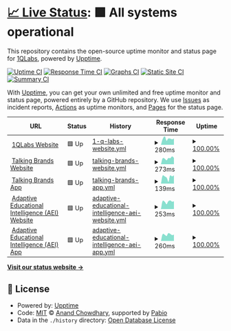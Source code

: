 # [📈 Live Status](https://status.1qlabs.ai): <!--live status--> **🟩 All systems operational**

This repository contains the open-source uptime monitor and status page for [1QLabs](https://www.1qlabs.ai), powered by [Upptime](https://github.com/upptime/upptime).

[![Uptime CI](https://github.com/1QLabs/status/workflows/Uptime%20CI/badge.svg)](https://github.com/1QLabs/status/actions?query=workflow%3A%22Uptime+CI%22)
[![Response Time CI](https://github.com/1QLabs/status/workflows/Response%20Time%20CI/badge.svg)](https://github.com/1QLabs/status/actions?query=workflow%3A%22Response+Time+CI%22)
[![Graphs CI](https://github.com/1QLabs/status/workflows/Graphs%20CI/badge.svg)](https://github.com/1QLabs/status/actions?query=workflow%3A%22Graphs+CI%22)
[![Static Site CI](https://github.com/1QLabs/status/workflows/Static%20Site%20CI/badge.svg)](https://github.com/1QLabs/status/actions?query=workflow%3A%22Static+Site+CI%22)
[![Summary CI](https://github.com/1QLabs/status/workflows/Summary%20CI/badge.svg)](https://github.com/1QLabs/status/actions?query=workflow%3A%22Summary+CI%22)

With [Upptime](https://upptime.js.org), you can get your own unlimited and free uptime monitor and status page, powered entirely by a GitHub repository. We use [Issues](https://github.com/1QLabs/status/issues) as incident reports, [Actions](https://github.com/1QLabs/status/actions) as uptime monitors, and [Pages](https://status.1qlabs.ai) for the status page.

<!--start: status pages-->
<!-- This summary is generated by Upptime (https://github.com/upptime/upptime) -->
<!-- Do not edit this manually, your changes will be overwritten -->
<!-- prettier-ignore -->
| URL | Status | History | Response Time | Uptime |
| --- | ------ | ------- | ------------- | ------ |
| <img alt="" src="https://icons.duckduckgo.com/ip3/www.1qlabs.ai.ico" height="13"> [1QLabs Website](https://www.1qlabs.ai) | 🟩 Up | [1-q-labs-website.yml](https://github.com/1QLabs/status/commits/HEAD/history/1-q-labs-website.yml) | <details><summary><img alt="Response time graph" src="./graphs/1-q-labs-website/response-time-week.png" height="20"> 280ms</summary><br><a href="https://status.1qlabs.ai/history/1-q-labs-website"><img alt="Response time 288" src="https://img.shields.io/endpoint?url=https%3A%2F%2Fraw.githubusercontent.com%2F1QLabs%2Fstatus%2FHEAD%2Fapi%2F1-q-labs-website%2Fresponse-time.json"></a><br><a href="https://status.1qlabs.ai/history/1-q-labs-website"><img alt="24-hour response time 293" src="https://img.shields.io/endpoint?url=https%3A%2F%2Fraw.githubusercontent.com%2F1QLabs%2Fstatus%2FHEAD%2Fapi%2F1-q-labs-website%2Fresponse-time-day.json"></a><br><a href="https://status.1qlabs.ai/history/1-q-labs-website"><img alt="7-day response time 280" src="https://img.shields.io/endpoint?url=https%3A%2F%2Fraw.githubusercontent.com%2F1QLabs%2Fstatus%2FHEAD%2Fapi%2F1-q-labs-website%2Fresponse-time-week.json"></a><br><a href="https://status.1qlabs.ai/history/1-q-labs-website"><img alt="30-day response time 273" src="https://img.shields.io/endpoint?url=https%3A%2F%2Fraw.githubusercontent.com%2F1QLabs%2Fstatus%2FHEAD%2Fapi%2F1-q-labs-website%2Fresponse-time-month.json"></a><br><a href="https://status.1qlabs.ai/history/1-q-labs-website"><img alt="1-year response time 288" src="https://img.shields.io/endpoint?url=https%3A%2F%2Fraw.githubusercontent.com%2F1QLabs%2Fstatus%2FHEAD%2Fapi%2F1-q-labs-website%2Fresponse-time-year.json"></a></details> | <details><summary><a href="https://status.1qlabs.ai/history/1-q-labs-website">100.00%</a></summary><a href="https://status.1qlabs.ai/history/1-q-labs-website"><img alt="All-time uptime 100.00%" src="https://img.shields.io/endpoint?url=https%3A%2F%2Fraw.githubusercontent.com%2F1QLabs%2Fstatus%2FHEAD%2Fapi%2F1-q-labs-website%2Fuptime.json"></a><br><a href="https://status.1qlabs.ai/history/1-q-labs-website"><img alt="24-hour uptime 100.00%" src="https://img.shields.io/endpoint?url=https%3A%2F%2Fraw.githubusercontent.com%2F1QLabs%2Fstatus%2FHEAD%2Fapi%2F1-q-labs-website%2Fuptime-day.json"></a><br><a href="https://status.1qlabs.ai/history/1-q-labs-website"><img alt="7-day uptime 100.00%" src="https://img.shields.io/endpoint?url=https%3A%2F%2Fraw.githubusercontent.com%2F1QLabs%2Fstatus%2FHEAD%2Fapi%2F1-q-labs-website%2Fuptime-week.json"></a><br><a href="https://status.1qlabs.ai/history/1-q-labs-website"><img alt="30-day uptime 100.00%" src="https://img.shields.io/endpoint?url=https%3A%2F%2Fraw.githubusercontent.com%2F1QLabs%2Fstatus%2FHEAD%2Fapi%2F1-q-labs-website%2Fuptime-month.json"></a><br><a href="https://status.1qlabs.ai/history/1-q-labs-website"><img alt="1-year uptime 100.00%" src="https://img.shields.io/endpoint?url=https%3A%2F%2Fraw.githubusercontent.com%2F1QLabs%2Fstatus%2FHEAD%2Fapi%2F1-q-labs-website%2Fuptime-year.json"></a></details>
| <img alt="" src="https://icons.duckduckgo.com/ip3/www.talkingbrands.ai.ico" height="13"> [Talking Brands Website](https://www.talkingbrands.ai) | 🟩 Up | [talking-brands-website.yml](https://github.com/1QLabs/status/commits/HEAD/history/talking-brands-website.yml) | <details><summary><img alt="Response time graph" src="./graphs/talking-brands-website/response-time-week.png" height="20"> 273ms</summary><br><a href="https://status.1qlabs.ai/history/talking-brands-website"><img alt="Response time 251" src="https://img.shields.io/endpoint?url=https%3A%2F%2Fraw.githubusercontent.com%2F1QLabs%2Fstatus%2FHEAD%2Fapi%2Ftalking-brands-website%2Fresponse-time.json"></a><br><a href="https://status.1qlabs.ai/history/talking-brands-website"><img alt="24-hour response time 285" src="https://img.shields.io/endpoint?url=https%3A%2F%2Fraw.githubusercontent.com%2F1QLabs%2Fstatus%2FHEAD%2Fapi%2Ftalking-brands-website%2Fresponse-time-day.json"></a><br><a href="https://status.1qlabs.ai/history/talking-brands-website"><img alt="7-day response time 273" src="https://img.shields.io/endpoint?url=https%3A%2F%2Fraw.githubusercontent.com%2F1QLabs%2Fstatus%2FHEAD%2Fapi%2Ftalking-brands-website%2Fresponse-time-week.json"></a><br><a href="https://status.1qlabs.ai/history/talking-brands-website"><img alt="30-day response time 273" src="https://img.shields.io/endpoint?url=https%3A%2F%2Fraw.githubusercontent.com%2F1QLabs%2Fstatus%2FHEAD%2Fapi%2Ftalking-brands-website%2Fresponse-time-month.json"></a><br><a href="https://status.1qlabs.ai/history/talking-brands-website"><img alt="1-year response time 251" src="https://img.shields.io/endpoint?url=https%3A%2F%2Fraw.githubusercontent.com%2F1QLabs%2Fstatus%2FHEAD%2Fapi%2Ftalking-brands-website%2Fresponse-time-year.json"></a></details> | <details><summary><a href="https://status.1qlabs.ai/history/talking-brands-website">100.00%</a></summary><a href="https://status.1qlabs.ai/history/talking-brands-website"><img alt="All-time uptime 100.00%" src="https://img.shields.io/endpoint?url=https%3A%2F%2Fraw.githubusercontent.com%2F1QLabs%2Fstatus%2FHEAD%2Fapi%2Ftalking-brands-website%2Fuptime.json"></a><br><a href="https://status.1qlabs.ai/history/talking-brands-website"><img alt="24-hour uptime 100.00%" src="https://img.shields.io/endpoint?url=https%3A%2F%2Fraw.githubusercontent.com%2F1QLabs%2Fstatus%2FHEAD%2Fapi%2Ftalking-brands-website%2Fuptime-day.json"></a><br><a href="https://status.1qlabs.ai/history/talking-brands-website"><img alt="7-day uptime 100.00%" src="https://img.shields.io/endpoint?url=https%3A%2F%2Fraw.githubusercontent.com%2F1QLabs%2Fstatus%2FHEAD%2Fapi%2Ftalking-brands-website%2Fuptime-week.json"></a><br><a href="https://status.1qlabs.ai/history/talking-brands-website"><img alt="30-day uptime 100.00%" src="https://img.shields.io/endpoint?url=https%3A%2F%2Fraw.githubusercontent.com%2F1QLabs%2Fstatus%2FHEAD%2Fapi%2Ftalking-brands-website%2Fuptime-month.json"></a><br><a href="https://status.1qlabs.ai/history/talking-brands-website"><img alt="1-year uptime 100.00%" src="https://img.shields.io/endpoint?url=https%3A%2F%2Fraw.githubusercontent.com%2F1QLabs%2Fstatus%2FHEAD%2Fapi%2Ftalking-brands-website%2Fuptime-year.json"></a></details>
| <img alt="" src="https://icons.duckduckgo.com/ip3/app.talkingbrands.ai.ico" height="13"> [Talking Brands App](https://app.talkingbrands.ai) | 🟩 Up | [talking-brands-app.yml](https://github.com/1QLabs/status/commits/HEAD/history/talking-brands-app.yml) | <details><summary><img alt="Response time graph" src="./graphs/talking-brands-app/response-time-week.png" height="20"> 139ms</summary><br><a href="https://status.1qlabs.ai/history/talking-brands-app"><img alt="Response time 138" src="https://img.shields.io/endpoint?url=https%3A%2F%2Fraw.githubusercontent.com%2F1QLabs%2Fstatus%2FHEAD%2Fapi%2Ftalking-brands-app%2Fresponse-time.json"></a><br><a href="https://status.1qlabs.ai/history/talking-brands-app"><img alt="24-hour response time 177" src="https://img.shields.io/endpoint?url=https%3A%2F%2Fraw.githubusercontent.com%2F1QLabs%2Fstatus%2FHEAD%2Fapi%2Ftalking-brands-app%2Fresponse-time-day.json"></a><br><a href="https://status.1qlabs.ai/history/talking-brands-app"><img alt="7-day response time 139" src="https://img.shields.io/endpoint?url=https%3A%2F%2Fraw.githubusercontent.com%2F1QLabs%2Fstatus%2FHEAD%2Fapi%2Ftalking-brands-app%2Fresponse-time-week.json"></a><br><a href="https://status.1qlabs.ai/history/talking-brands-app"><img alt="30-day response time 140" src="https://img.shields.io/endpoint?url=https%3A%2F%2Fraw.githubusercontent.com%2F1QLabs%2Fstatus%2FHEAD%2Fapi%2Ftalking-brands-app%2Fresponse-time-month.json"></a><br><a href="https://status.1qlabs.ai/history/talking-brands-app"><img alt="1-year response time 138" src="https://img.shields.io/endpoint?url=https%3A%2F%2Fraw.githubusercontent.com%2F1QLabs%2Fstatus%2FHEAD%2Fapi%2Ftalking-brands-app%2Fresponse-time-year.json"></a></details> | <details><summary><a href="https://status.1qlabs.ai/history/talking-brands-app">100.00%</a></summary><a href="https://status.1qlabs.ai/history/talking-brands-app"><img alt="All-time uptime 100.00%" src="https://img.shields.io/endpoint?url=https%3A%2F%2Fraw.githubusercontent.com%2F1QLabs%2Fstatus%2FHEAD%2Fapi%2Ftalking-brands-app%2Fuptime.json"></a><br><a href="https://status.1qlabs.ai/history/talking-brands-app"><img alt="24-hour uptime 100.00%" src="https://img.shields.io/endpoint?url=https%3A%2F%2Fraw.githubusercontent.com%2F1QLabs%2Fstatus%2FHEAD%2Fapi%2Ftalking-brands-app%2Fuptime-day.json"></a><br><a href="https://status.1qlabs.ai/history/talking-brands-app"><img alt="7-day uptime 100.00%" src="https://img.shields.io/endpoint?url=https%3A%2F%2Fraw.githubusercontent.com%2F1QLabs%2Fstatus%2FHEAD%2Fapi%2Ftalking-brands-app%2Fuptime-week.json"></a><br><a href="https://status.1qlabs.ai/history/talking-brands-app"><img alt="30-day uptime 100.00%" src="https://img.shields.io/endpoint?url=https%3A%2F%2Fraw.githubusercontent.com%2F1QLabs%2Fstatus%2FHEAD%2Fapi%2Ftalking-brands-app%2Fuptime-month.json"></a><br><a href="https://status.1qlabs.ai/history/talking-brands-app"><img alt="1-year uptime 100.00%" src="https://img.shields.io/endpoint?url=https%3A%2F%2Fraw.githubusercontent.com%2F1QLabs%2Fstatus%2FHEAD%2Fapi%2Ftalking-brands-app%2Fuptime-year.json"></a></details>
| <img alt="" src="https://icons.duckduckgo.com/ip3/www.thelearning.ai.ico" height="13"> [Adaptive Educational Intelligence (AEI) Website](https://www.thelearning.ai) | 🟩 Up | [adaptive-educational-intelligence-aei-website.yml](https://github.com/1QLabs/status/commits/HEAD/history/adaptive-educational-intelligence-aei-website.yml) | <details><summary><img alt="Response time graph" src="./graphs/adaptive-educational-intelligence-aei-website/response-time-week.png" height="20"> 253ms</summary><br><a href="https://status.1qlabs.ai/history/adaptive-educational-intelligence-aei-website"><img alt="Response time 314" src="https://img.shields.io/endpoint?url=https%3A%2F%2Fraw.githubusercontent.com%2F1QLabs%2Fstatus%2FHEAD%2Fapi%2Fadaptive-educational-intelligence-aei-website%2Fresponse-time.json"></a><br><a href="https://status.1qlabs.ai/history/adaptive-educational-intelligence-aei-website"><img alt="24-hour response time 275" src="https://img.shields.io/endpoint?url=https%3A%2F%2Fraw.githubusercontent.com%2F1QLabs%2Fstatus%2FHEAD%2Fapi%2Fadaptive-educational-intelligence-aei-website%2Fresponse-time-day.json"></a><br><a href="https://status.1qlabs.ai/history/adaptive-educational-intelligence-aei-website"><img alt="7-day response time 253" src="https://img.shields.io/endpoint?url=https%3A%2F%2Fraw.githubusercontent.com%2F1QLabs%2Fstatus%2FHEAD%2Fapi%2Fadaptive-educational-intelligence-aei-website%2Fresponse-time-week.json"></a><br><a href="https://status.1qlabs.ai/history/adaptive-educational-intelligence-aei-website"><img alt="30-day response time 392" src="https://img.shields.io/endpoint?url=https%3A%2F%2Fraw.githubusercontent.com%2F1QLabs%2Fstatus%2FHEAD%2Fapi%2Fadaptive-educational-intelligence-aei-website%2Fresponse-time-month.json"></a><br><a href="https://status.1qlabs.ai/history/adaptive-educational-intelligence-aei-website"><img alt="1-year response time 314" src="https://img.shields.io/endpoint?url=https%3A%2F%2Fraw.githubusercontent.com%2F1QLabs%2Fstatus%2FHEAD%2Fapi%2Fadaptive-educational-intelligence-aei-website%2Fresponse-time-year.json"></a></details> | <details><summary><a href="https://status.1qlabs.ai/history/adaptive-educational-intelligence-aei-website">100.00%</a></summary><a href="https://status.1qlabs.ai/history/adaptive-educational-intelligence-aei-website"><img alt="All-time uptime 100.00%" src="https://img.shields.io/endpoint?url=https%3A%2F%2Fraw.githubusercontent.com%2F1QLabs%2Fstatus%2FHEAD%2Fapi%2Fadaptive-educational-intelligence-aei-website%2Fuptime.json"></a><br><a href="https://status.1qlabs.ai/history/adaptive-educational-intelligence-aei-website"><img alt="24-hour uptime 100.00%" src="https://img.shields.io/endpoint?url=https%3A%2F%2Fraw.githubusercontent.com%2F1QLabs%2Fstatus%2FHEAD%2Fapi%2Fadaptive-educational-intelligence-aei-website%2Fuptime-day.json"></a><br><a href="https://status.1qlabs.ai/history/adaptive-educational-intelligence-aei-website"><img alt="7-day uptime 100.00%" src="https://img.shields.io/endpoint?url=https%3A%2F%2Fraw.githubusercontent.com%2F1QLabs%2Fstatus%2FHEAD%2Fapi%2Fadaptive-educational-intelligence-aei-website%2Fuptime-week.json"></a><br><a href="https://status.1qlabs.ai/history/adaptive-educational-intelligence-aei-website"><img alt="30-day uptime 100.00%" src="https://img.shields.io/endpoint?url=https%3A%2F%2Fraw.githubusercontent.com%2F1QLabs%2Fstatus%2FHEAD%2Fapi%2Fadaptive-educational-intelligence-aei-website%2Fuptime-month.json"></a><br><a href="https://status.1qlabs.ai/history/adaptive-educational-intelligence-aei-website"><img alt="1-year uptime 100.00%" src="https://img.shields.io/endpoint?url=https%3A%2F%2Fraw.githubusercontent.com%2F1QLabs%2Fstatus%2FHEAD%2Fapi%2Fadaptive-educational-intelligence-aei-website%2Fuptime-year.json"></a></details>
| <img alt="" src="https://icons.duckduckgo.com/ip3/app.thelearning.ai.ico" height="13"> [Adaptive Educational Intelligence (AEI) App](https://app.thelearning.ai) | 🟩 Up | [adaptive-educational-intelligence-aei-app.yml](https://github.com/1QLabs/status/commits/HEAD/history/adaptive-educational-intelligence-aei-app.yml) | <details><summary><img alt="Response time graph" src="./graphs/adaptive-educational-intelligence-aei-app/response-time-week.png" height="20"> 260ms</summary><br><a href="https://status.1qlabs.ai/history/adaptive-educational-intelligence-aei-app"><img alt="Response time 235" src="https://img.shields.io/endpoint?url=https%3A%2F%2Fraw.githubusercontent.com%2F1QLabs%2Fstatus%2FHEAD%2Fapi%2Fadaptive-educational-intelligence-aei-app%2Fresponse-time.json"></a><br><a href="https://status.1qlabs.ai/history/adaptive-educational-intelligence-aei-app"><img alt="24-hour response time 299" src="https://img.shields.io/endpoint?url=https%3A%2F%2Fraw.githubusercontent.com%2F1QLabs%2Fstatus%2FHEAD%2Fapi%2Fadaptive-educational-intelligence-aei-app%2Fresponse-time-day.json"></a><br><a href="https://status.1qlabs.ai/history/adaptive-educational-intelligence-aei-app"><img alt="7-day response time 260" src="https://img.shields.io/endpoint?url=https%3A%2F%2Fraw.githubusercontent.com%2F1QLabs%2Fstatus%2FHEAD%2Fapi%2Fadaptive-educational-intelligence-aei-app%2Fresponse-time-week.json"></a><br><a href="https://status.1qlabs.ai/history/adaptive-educational-intelligence-aei-app"><img alt="30-day response time 376" src="https://img.shields.io/endpoint?url=https%3A%2F%2Fraw.githubusercontent.com%2F1QLabs%2Fstatus%2FHEAD%2Fapi%2Fadaptive-educational-intelligence-aei-app%2Fresponse-time-month.json"></a><br><a href="https://status.1qlabs.ai/history/adaptive-educational-intelligence-aei-app"><img alt="1-year response time 235" src="https://img.shields.io/endpoint?url=https%3A%2F%2Fraw.githubusercontent.com%2F1QLabs%2Fstatus%2FHEAD%2Fapi%2Fadaptive-educational-intelligence-aei-app%2Fresponse-time-year.json"></a></details> | <details><summary><a href="https://status.1qlabs.ai/history/adaptive-educational-intelligence-aei-app">100.00%</a></summary><a href="https://status.1qlabs.ai/history/adaptive-educational-intelligence-aei-app"><img alt="All-time uptime 100.00%" src="https://img.shields.io/endpoint?url=https%3A%2F%2Fraw.githubusercontent.com%2F1QLabs%2Fstatus%2FHEAD%2Fapi%2Fadaptive-educational-intelligence-aei-app%2Fuptime.json"></a><br><a href="https://status.1qlabs.ai/history/adaptive-educational-intelligence-aei-app"><img alt="24-hour uptime 100.00%" src="https://img.shields.io/endpoint?url=https%3A%2F%2Fraw.githubusercontent.com%2F1QLabs%2Fstatus%2FHEAD%2Fapi%2Fadaptive-educational-intelligence-aei-app%2Fuptime-day.json"></a><br><a href="https://status.1qlabs.ai/history/adaptive-educational-intelligence-aei-app"><img alt="7-day uptime 100.00%" src="https://img.shields.io/endpoint?url=https%3A%2F%2Fraw.githubusercontent.com%2F1QLabs%2Fstatus%2FHEAD%2Fapi%2Fadaptive-educational-intelligence-aei-app%2Fuptime-week.json"></a><br><a href="https://status.1qlabs.ai/history/adaptive-educational-intelligence-aei-app"><img alt="30-day uptime 100.00%" src="https://img.shields.io/endpoint?url=https%3A%2F%2Fraw.githubusercontent.com%2F1QLabs%2Fstatus%2FHEAD%2Fapi%2Fadaptive-educational-intelligence-aei-app%2Fuptime-month.json"></a><br><a href="https://status.1qlabs.ai/history/adaptive-educational-intelligence-aei-app"><img alt="1-year uptime 100.00%" src="https://img.shields.io/endpoint?url=https%3A%2F%2Fraw.githubusercontent.com%2F1QLabs%2Fstatus%2FHEAD%2Fapi%2Fadaptive-educational-intelligence-aei-app%2Fuptime-year.json"></a></details>

<!--end: status pages-->

[**Visit our status website →**](https://status.1qlabs.ai)

## 📄 License

- Powered by: [Upptime](https://github.com/upptime/upptime)
- Code: [MIT](./LICENSE) © [Anand Chowdhary](https://anandchowdhary.com), supported by [Pabio](https://pabio.com)
- Data in the `./history` directory: [Open Database License](https://opendatacommons.org/licenses/odbl/1-0/)
